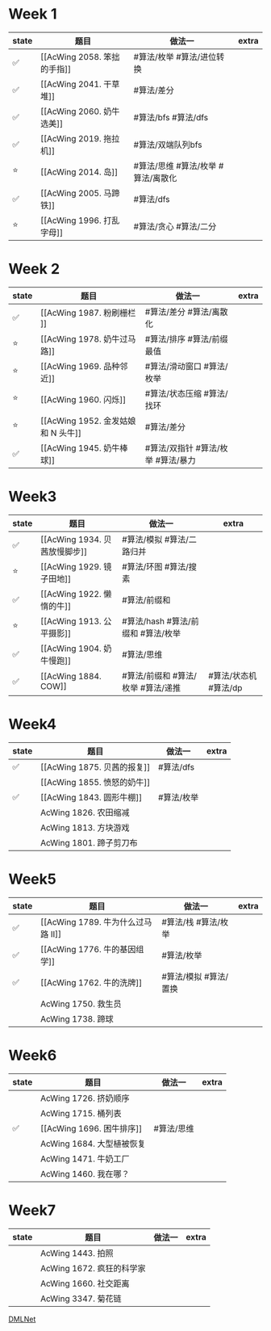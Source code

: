 # Week 1

| state | 题目 | 做法一 | extra |
| ----- | ---- | ---- | ----- |
|  ✅   | [[AcWing 2058. 笨拙的手指]] | #算法/枚举 #算法/进位转换           |        |
|  ✅   | [[AcWing 2041. 干草堆]]     | #算法/差分                          |        |
|  ✅   | [[AcWing 2060. 奶牛选美]]   | #算法/bfs  #算法/dfs                |        |
|  ✅   | [[AcWing 2019. 拖拉机]]     | #算法/双端队列bfs                   |        |
|  ⭐   | [[AcWing 2014. 岛]]         | #算法/思维 #算法/枚举  #算法/离散化 |        |
|  ✅   | [[AcWing 2005. 马蹄铁]]     | #算法/dfs                           |        |
|  ⭐   | [[AcWing 1996. 打乱字母]]   | #算法/贪心 #算法/二分               |        |

# Week 2

| state | 题目 | 做法一 | extra |
| ----- | ---- | ---- | ----- |
|✅| [[AcWing 1987. 粉刷栅栏 ]]         | #算法/差分  #算法/离散化            |        |
|⭐| [[AcWing 1978. 奶牛过马路]]        | #算法/排序 #算法/前缀最值           |        |
|⭐| [[AcWing 1969. 品种邻近]]          | #算法/滑动窗口 #算法/枚举           |        |
|⭐| [[AcWing 1960. 闪烁]]              | #算法/状态压缩 #算法/找环           |        |
|⭐| [[AcWing 1952. 金发姑娘和 N 头牛]] | #算法/差分                          |        |
|✅| [[AcWing 1945. 奶牛棒球]]          | #算法/双指针 #算法/枚举  #算法/暴力 |        |

# Week3
| state | 题目 | 做法一 | extra |
| ----- | ---- | ---- | ----- |
|✅|[[AcWing 1934. 贝茜放慢脚步]]| #算法/模拟 #算法/二路归并||
|⭐|[[AcWing 1929. 镜子田地]]| #算法/环图 #算法/搜素
|✅|[[AcWing 1922. 懒惰的牛]]| #算法/前缀和
|⭐|[[AcWing 1913. 公平摄影]]| #算法/hash #算法/前缀和 #算法/枚举
|✅|[[AcWing 1904. 奶牛慢跑]]| #算法/思维
|✅|[[AcWing 1884. COW]]| #算法/前缀和 #算法/枚举 #算法/递推 | #算法/状态机 #算法/dp

# Week4
| state | 题目 | 做法一 | extra |
| ----- | ---- | ---- | ----- |
|✅|[[AcWing 1875. 贝茜的报复]]| #算法/dfs
||[[AcWing 1855. 愤怒的奶牛]]| 
|✅|[[AcWing 1843. 圆形牛棚]]| #算法/枚举
||AcWing 1826. 农田缩减| 
||AcWing 1813. 方块游戏| 
||AcWing 1801. 蹄子剪刀布| 

# Week5
| state | 题目 | 做法一 | extra |
| ----- | ---- | ---- | ----- |
|✅|[[AcWing 1789. 牛为什么过马路 II]]| #算法/栈 #算法/枚举
|✅|[[AcWing 1776. 牛的基因组学]]| #算法/枚举
|✅|[[AcWing 1762. 牛的洗牌]]| #算法/模拟 #算法/置换
||AcWing 1750. 救生员
||AcWing 1738. 蹄球



 
# Week6
| state | 题目 | 做法一 | extra |
| ----- | ---- | ---- | ----- |
||AcWing 1726. 挤奶顺序
||AcWing 1715. 桶列表
|✅|[[AcWing 1696. 困牛排序]]| #算法/思维
||AcWing 1684. 大型植被恢复 
||AcWing 1471. 牛奶工厂
||AcWing 1460. 我在哪？


# Week7
| state | 题目 | 做法一 | extra |
| ----- | ---- | ------ | ----- |
|| AcWing 1443. 拍照|
|| AcWing 1672. 疯狂的科学家
|| AcWing 1660. 社交距离 
|| AcWing 3347. 菊花链




[DMLNet](DMLNet.md)








 